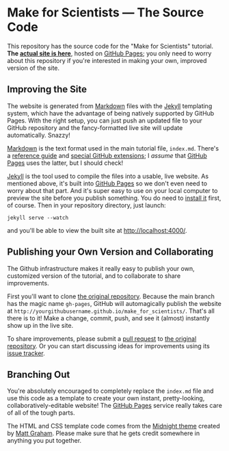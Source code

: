 Make for Scientists — The Source Code
=====================================

This repository has the source code for the "Make for Scientists" tutorial.
**The [actual site is here][livesite]**, hosted on [GitHub Pages][ghpages];
you only need to worry about this repository if you're interested in making
your own, improved version of the site.

[livesite]: http://pkgw.github.io/make_for_scientists/
[ghpages]: http://pages.github.com/

Improving the Site
------------------

The website is generated from [Markdown] files with the [Jekyll] templating
system, which have the advantage of being natively supported by GitHub Pages.
With the right setup, you can just push an updated file to your GitHub
repository and the fancy-formatted live site will update automatically.
Snazzy!

[Markdown] is the text format used in the main tutorial file, `index.md`.
There's a [reference guide][mdref] and [special GitHub extensions][gfm]; I
*assume* that [GitHub Pages][ghpages] uses the latter, but I should check!

[Jekyll] is the tool used to compile the files into a usable, live website. As
mentioned above, it's built into [GitHub Pages][ghpages] so we don't even need
to worry about that part. And it's super easy to use on your local computer to
preview the site before you publish something. You do need to [install
it][installjekyll] first, of course. Then in your repository directory, just
launch:

```shell
jekyll serve --watch
```

and you'll be able to view the built site at <http://localhost:4000/>.

[jekyll]: http://jekyllrb.com/
[markdown]: https://help.github.com/articles/github-flavored-markdown
[mdref]: http://daringfireball.net/projects/markdown/syntax
[gfm]: https://help.github.com/articles/github-flavored-markdown
[installjekyll]: http://jekyllrb.com/docs/installation/

Publishing your Own Version and Collaborating
---------------------------------------------

The Github infrastructure makes it really easy to publish your own, customized
version of the tutorial, and to collaborate to share improvements.

First you'll want to clone [the original repository][orig]. Because the main
branch has the magic name `gh-pages`, GitHub will automagically publish the
website at `http://yourgithubusername.github.io/make_for_scientists/`. That's
all there is to it! Make a change, commit, push, and see it (almost) instantly
show up in the live site.

To share improvements, please submit a [pull request][prhelp] to [the original
repository][orig]. Or you can start discussing ideas for improvements using
its [issue tracker][origissues].

[orig]: https://github.com/pkgw/make_for_scientists/
[prhelp]: https://help.github.com/articles/using-pull-requests
[origissues]: https://github.com/pkgw/make_for_scientists/issues

Branching Out
-------------

You're absolutely encouraged to completely replace the `index.md` file and use
this code as a template to create your own instant, pretty-looking,
collaboratively-editable website! The [GitHub Pages][ghpages] service really
takes care of all of the tough parts.

The HTML and CSS template code comes from the [Midnight theme][midnight]
created by [Matt Graham][mattgraham]. Please make sure that he gets credit
somewhere in anything you put together.

[midnight]: https://github.com/mattgraham/Midnight
[mattgraham]: http://madebygraham.com/
